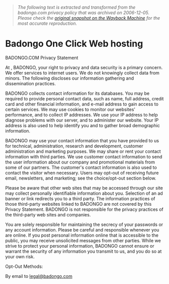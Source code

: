 > *The following text is extracted and transformed from the badongo.com privacy policy that was archived on 2006-12-05. Please check the [original snapshot on the Wayback Machine](https://web.archive.org/web/20061205213137id_/http%3A//www.badongo.com/%3Fpage%3Dbprivacy) for the most accurate reproduction.*

# Badongo One Click Web hosting

  
BADONGO.COM Privacy Statement 

At , BADONGO, your right to privacy and data security is a primary concern. We offer services to internet users. We do not knowingly collect data from minors. The following discloses our information gathering and dissemination practices. 

BADONGO collects contact information for its databases. You may be required to provide personal contact data, such as name, full address, credit card and other financial information, and e-mail address to gain access to certain services. We may use cookies to monitor our websites' performance, and to collect IP addresses. We use your IP address to help diagnose problems with our server, and to administer our website. Your IP address is also used to help identify you and to gather broad demographic information. 

BADONGO may use your contact information that you have provided to us for technical, administration, research and development, customer administration and marketing purposes. We may share or rent your contact information with third parties. We use customer contact information to send the user information about our company and promotional materials from some of our partners. The customer's contact information is also used to contact the visitor when necessary. Users may opt-out of receiving future email, newsletters, and marketing; see the choice/opt-out section below. 

Please be aware that other web sites that may be accessed through our site may collect personally identifiable information about you. Selection of an ad banner or link redirects you to a third party. The information practices of those third-party websites linked to BADONGO are not covered by this Privacy Statement. BADONGO is not responsible for the privacy practices of the third-party web sites and companies. 

You are solely responsible for maintaining the secrecy of your passwords or any account information. Please be careful and responsible whenever you are online. If you post personal information online that is accessible to the public, you may receive unsolicited messages from other parties. While we strive to protect your personal information, BADONGO cannot ensure or warrant the security of any information you transmit to us, and you do so at your own risk. 

Opt-Out Methods: 

By email to legal@badongo.com  

